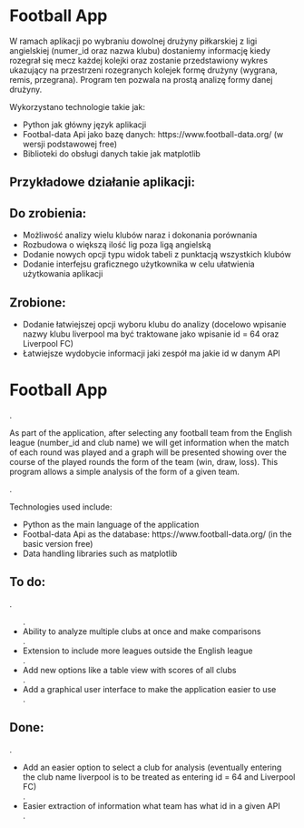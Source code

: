<h1>Football App</h1>
<p>W ramach aplikacji po wybraniu dowolnej drużyny piłkarskiej z ligi angielskiej (numer_id oraz nazwa klubu) dostaniemy informację kiedy rozegrał się mecz każdej kolejki oraz zostanie przedstawiony wykres ukazujący na przestrzeni rozegranych kolejek formę drużyny (wygrana, remis, przegrana). Program ten pozwala na prostą analizę formy danej drużyny.</p>

<p>Wykorzystano technologie takie jak:
  <ul>
      <li> Python jak główny język aplikacji
      <li> Footbal-data Api jako bazę danych: https://www.football-data.org/ (w wersji podstawowej free)
      <li> Biblioteki do obsługi danych takie jak matplotlib
  </ul>
</p>

<h2>Przykładowe działanie aplikacji:</h2>

<h2>Do zrobienia:</h2>
<ul>
  <li>Możliwość analizy wielu klubów naraz i dokonania porównania</li>
  <li>Rozbudowa o większą ilość lig poza ligą angielską</li>
  <li>Dodanie nowych opcji typu widok tabeli z punktacją wszystkich klubów</li>
  <li>Dodanie interfejsu graficznego użytkownika w celu ułatwienia użytkowania aplikacji</li>
</ul>

<h2>Zrobione:</h2>
<ul>
  <li>Dodanie łatwiejszej opcji wyboru klubu do analizy (docelowo wpisanie nazwy klubu liverpool ma być traktowane jako wpisanie id = 64 oraz Liverpool FC)</li>
  <li>Łatwiejsze wydobycie informacji jaki zespół ma jakie id w danym API</li>
</ul>



<h1>Football App</h1>.
<p>As part of the application, after selecting any football team from the English league (number_id and club name) we will get information when the match of each round was played and a graph will be presented showing over the course of the played rounds the form of the team (win, draw, loss). This program allows a simple analysis of the form of a given team.</p>.

<p>Technologies used include:
 <ul>
 <li> Python as the main language of the application
 <li> Footbal-data Api as the database: https://www.football-data.org/ (in the basic version free)
 <li> Data handling libraries such as matplotlib
 </ul>
</p>


<h2>To do:</h2>.
<ul>.
 <li>Ability to analyze multiple clubs at once and make comparisons</li>.
 <li>Extension to include more leagues outside the English league</li>.
 <li>Add new options like a table view with scores of all clubs</li>.
 <li>Add a graphical user interface to make the application easier to use</li>.
</ul>

<h2>Done:</h2>.
<ul>
 <li>Add an easier option to select a club for analysis (eventually entering the club name liverpool is to be treated as entering id = 64 and Liverpool FC)</li>.
 <li>Easier extraction of information what team has what id in a given API</li>.
</ul>





